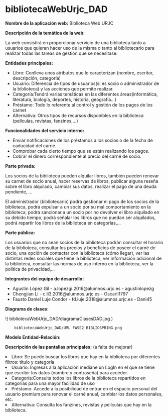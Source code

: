 # bibliotecaWebUrjc_DAD

**Nombre de la aplicación web:** Biblioteca Web URJC

**Descripción de la temática de la web:**
<p>La web consistirá en proporcionar servicio de una biblioteca tanto a usuarios que quieran hacer uso de la misma o tanto al bibliotecario para realizar todas las tareas de gestión que se necesitase. </p>

**Entidades principales:**
<ul>
<li> Libro: Conlleva unos atributos que lo caracterizan (nombre, escritor, descripción, categoría) </li>
<li>Usuario: Diferencia de tipos de usuarios(si es socio o administrador de la biblioteca) y las acciones que permite realizar.</li>
<li>Categoría:Tendrá varias temáticas en las diferentes áreas(informática, literatura, biología, deportes, historia, geografía...)</li>
<li>Préstamo: Todo lo referente al control y gestión de los pagos de los carnet</li>
<li>Alternativa: Otros tipos de recursos disponibles en la biblioteca (películas, revistas, fanzines,...) </li>
</ul>

**Funcionalidades del servicio interno:**
<ul>
<li>Enviar notificaciones de los préstamos a los socios o de la fecha de caducidad del carné.</li>
<li>Comprobar cada cierto tiempo que se están realizando los pagos.</li>
<li>Cobrar el dinero correspondiente al precio del carné de socio.</li>
</ul>  

**Parte privada:**
<p>Los socios de la biblioteca pueden alquilar libros, también pueden renovar su carnet de socio anual, hacer reservas de libros, publicar alguna reseña sobre el libro alquilado, cambiar sus datos, realizar el pago de una deuda pendiente, ... </p>
<p>El administrador (bibliotecario) podrá gestionar el pago de los socios de la biblioteca, podrá expulsar a un socio por su mal comportamiento en la biblioteca, podrá sancionar a un socio por no devolver el libro alquilado en su debido tiempo, podrá señalar los libros que no puedan ser alquilados, podrá repartir los libros de la biblioteca en categorías,... </p>

**Parte pública:**
<p>Los usuarios que no sean socios de la biblioteca podrán consultar el horario de la biblioteca, consultar los precios y beneficios de poseer el carné de socio, una opción de contactar con la biblioteca (cómo llegar), ver las distintas redes sociales que tiene la biblioteca, ver información adicional de la biblioteca, consultar las normas de uso interno en la biblioteca, ver la política de privacidad,...</p>

**Integrantes del equipo de desarrollo:**
<ul>
<li> Agustín López Gil - a.lopezgi.2016@alumnos.urjc.es - agustinlopezg</li>
<li> Chengjian Li - c.li3.2016@alumnos.urjc.es - Oscarli1797</li>
<li> Fausto Daniel Luje Condor - fd.luje.2018@alumnos.urjc.es - Dani45</li>
</ul>

**Diagrama de clases:**

!(
        bibliotecaWebUrjc_DAD/diagramaClasesDAD.jpg
      )
      

        bibliotecaWebUrjc_DAD/UML FASE2 BIBLIOSPRING.png
            

**Modelo Entidad-Relación:**


**Descripción de las pantallas principales:** (a falta de mejorar)

<li> Libro: Se puede buscar los libros que hay en la biblioteca por diferentes filtros: título y categoría </li>
<li>Usuario: Ingresas a la aplicación mediane un LogIn en el que se tiene que escribir los datos (nombre y contraseña) para acceder.</li>
<li>Categoría:Consulta todos los libros de la biblioteca repartidos en categorías para una mayor facilidad de uso</li>
<li>Préstamo: Accede a la posibilidad de entrar en el espacio personal del usuario premium para renovar el carné anual, cambiar los datos personales, etc.</li>
<li>Alternativa: Consulta los fanzines, revistas y películas que hay en la biblioteca. </li>
